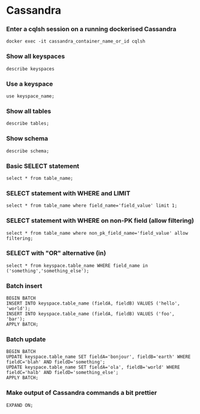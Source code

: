 # Cassandra

### Enter a cqlsh session on a running dockerised Cassandra
```shell
docker exec -it cassandra_container_name_or_id cqlsh
```

### Show all keyspaces
```shell
describe keyspaces
```

### Use a keyspace
```shell
use keyspace_name;
```

### Show all tables
```shell
describe tables;
```

### Show schema
```shell
describe schema;
```

### Basic SELECT statement
```shell
select * from table_name;
```

### SELECT statement with WHERE and LIMIT
```shell
select * from table_name where field_name='field_value' limit 1;
```

### SELECT statement with WHERE on non-PK field (allow filtering)
```shell
select * from table_name where non_pk_field_name='field_value' allow filtering;
```

### SELECT with "OR" alternative (in)
```shell
select * from keyspace.table_name WHERE field_name in ('something','something_else');
```

### Batch insert
```shell
BEGIN BATCH
INSERT INTO keyspace.table_name (fieldA, fieldB) VALUES ('hello', 'world');
INSERT INTO keyspace.table_name (fieldA, fieldB) VALUES ('foo', 'bar');
APPLY BATCH;
```

### Batch update
```shell
BEGIN BATCH
UPDATE keyspace.table_name SET fieldA='bonjour', fieldB='earth' WHERE fieldC='blah' AND fieldD='something';
UPDATE keyspace.table_name SET fieldA='ola', fieldB='world' WHERE fieldC='halb' AND fieldD='something_else';
APPLY BATCH;
```

### Make output of Cassandra commands a bit prettier
```shell
EXPAND ON;
```
